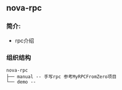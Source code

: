 ## nova-rpc

### 简介:
* rpc介绍

### 组织结构
```
nova-rpc
├── manual -- 手写rpc 参考MyRPCFromZero项目
└── demo -- 
```



